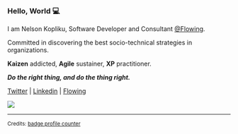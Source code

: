 ### Hello, World 💻

I am Nelson Kopliku, Software Developer and Consultant [@Flowing](https://github.com/flowingis).

Committed in discovering the best socio-technical strategies in organizations.

**Kaizen** addicted, **Agile** sustainer, **XP** practitioner.

***Do the right thing, and do the thing right.***

[Twitter](https://twitter.com/koplikunel) | [Linkedin](https://www.linkedin.com/in/nelsonkopliku/) | [Flowing](https://www.flowing.it)

![](https://komarev.com/ghpvc/?username=nelsonkopliku)

***

<sub>Credits: [badge profile counter](https://github.com/antonkomarev/github-profile-views-counter)</sub>
